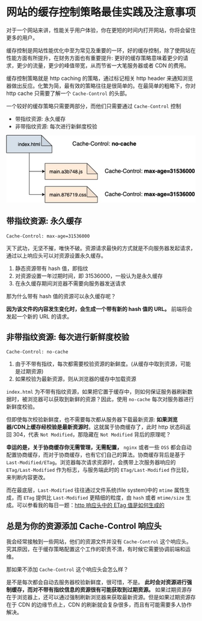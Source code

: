 # 网站的缓存控制策略最佳实践及注意事项

对于一个网站来讲，性能关乎用户体验，你在更短的时间内打开网站，你将会留住更多的用户。

缓存控制是网站性能优化中至为常见及重要的一环，好的缓存控制，除了使网站在性能方面有所提升，在财务方面也有重要提升: 更好的缓存策略意味着更少的请求，更少的流量，更少的峰值带宽，从而节省一大笔服务器或者 CDN 的费用。

缓存控制策略就是 http caching 的策略，通过标记相关 http header 来通知浏览器做出反应。化繁为简，最有效的策略往往是很简单的。在最简单的粗略下，你对 http cache 只需要了解一个 `Cache-Control` 的头部。

一个较好的缓存策略只需要两部分，而他们只需要通过 `Cache-Control` 控制

+ 带指纹资源: 永久缓存
+ 非带指纹资源: 每次进行新鲜度校验

![缓存控制策略](./assets/http-cache-control.jpg)

## 带指纹资源: 永久缓存

```
Cache-Control: max-age=31536000
```

天下武功，无坚不摧，唯快不破。资源请求最快的方式就是不向服务器发起请求，通过以上响应头可以对资源设置永久缓存。

1. 静态资源带有 hash 值，即指纹
1. 对资源设置一年过期时间，即 31536000，一般认为是永久缓存
1. 在永久缓存期间浏览器不需要向服务器发送请求

那为什么带有 hash 值的资源可以永久缓存呢？

**因为该文件的内容发生变化时，会生成一个带有新的 hash 值的 URL。** 前端将会发起一个新的 URL 的请求。

## 非带指纹资源: 每次进行新鲜度校验

```
Cache-Control: no-cache
```

1. 由于不带有指纹，每次都需要校验资源的新鲜度。(从缓存中取到资源，可能是过期资源)
1. 如果校验为最新资源，则从浏览器的缓存中加载资源

`index.html` 为不带有指纹资源，如果把它置于缓存中，则如何保证服务器刷新数据时，被浏览器可以获取到新鲜的资源？因此，使用 `no-cache` 每次对服务器进行新鲜度校验。

但即使每次校验新鲜度，也不需要每次都从服务器下载最新资源: **如果浏览器/CDN上缓存经校验是最新资源时**。这就属于协商缓存了，此时 http 状态码返回 304，代表 `Not Modified`，那隐藏在 `Not Modified` 背后的原理呢？

**幸运的是，关于协商缓存你无需管理，无需配置，** `nginx` 或者一些 `OSS` 都会自动配置协商缓存，而对于协商缓存，也有它们自己的算法。协商缓存背后是基于 `Last-Modified/ETag`。浏览器每次请求资源时，会携带上次服务器响应的 `ETag/Last-Modified` 作为标志，与服务端此时的 `ETag/Last-Modified` 作比较，来判断内容更改。

而在最底层，`Last-Modified` 往往通过文件系统(file system)中的 `mtime` 属性生成，而 `ETag` 提供比 `Last-Modified` 更精细的粒度，由 `hash` 或者 `mtime/size` 生成。可以参看我的每日一题：[http 响应头中的 ETag 值是如何生成的](https://github.com/shfshanyue/Daily-Question/issues/112)

## 总是为你的资源添加 Cache-Control 响应头

我会经常接触到一些网站，他们的资源文件并没有 `Cache-Control` 这个响应头。究其原因，在于缓存策略配置这个工作的职责不清，有时候它需要协调前端和运维。

那如果不添加 `Cache-Control` 这个响应头会怎么样？

是不是每次都会自动去服务器校验新鲜度，很可惜，不是。 **此时会对资源进行强制缓存，而对不带有指纹信息的资源很有可能获取到过期资源。** 如果过期资源存在于浏览器上，还可以通过强制刷新浏览器来获取最新资源。但是如果过期资源存在于 CDN 的边缘节点上，CDN 的刷新就会复杂很多，而且有可能需要多人协作解决。

